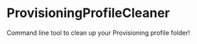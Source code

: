 ProvisioningProfileCleaner
==========================

Command line tool to clean up your Provisioning profile folder!
